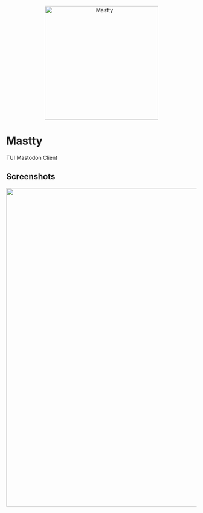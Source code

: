 <p align="center">
  <img width="300" alt="Mastty" src="https://github.com/user-attachments/assets/4f08c818-631f-4a5f-b28e-b6b265463273" />
</p>

# Mastty

TUI Mastodon Client

## Screenshots

<p align="center">
  <img width="1358" height="842" alt="Screenshot" src="https://github.com/user-attachments/assets/4d689232-00c3-4c4f-a332-7f76512137c0" />
</p>
